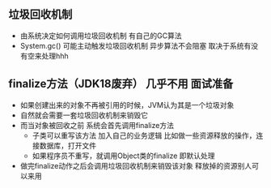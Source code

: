 ## 垃圾回收机制
- 由系统决定如何调用垃圾回收机制   有自己的GC算法
- System.gc() 可能主动触发垃圾回收机制 异步算法不会阻塞 取决于系统有没有空来处理hhh

## finalize方法（JDK18废弃）   几乎不用 面试准备
- 如果创建出来的对象不再被引用的时候，JVM认为其是一个垃圾对象
- 自然就会需要一套垃圾回收机制来销毁它
- 而当对象被回收之前 系统会首先调用finalize方法 
  - 子类可以重写该方法 加入自己的业务逻辑 比如做一些资源释放的操作，连接数据库，打开文件
  - 如果程序员不重写，就调用Object类的finalize 即默认处理
- 做完finalize动作之后会调用垃圾回收机制来销毁该对象 释放掉的资源别人可以来用